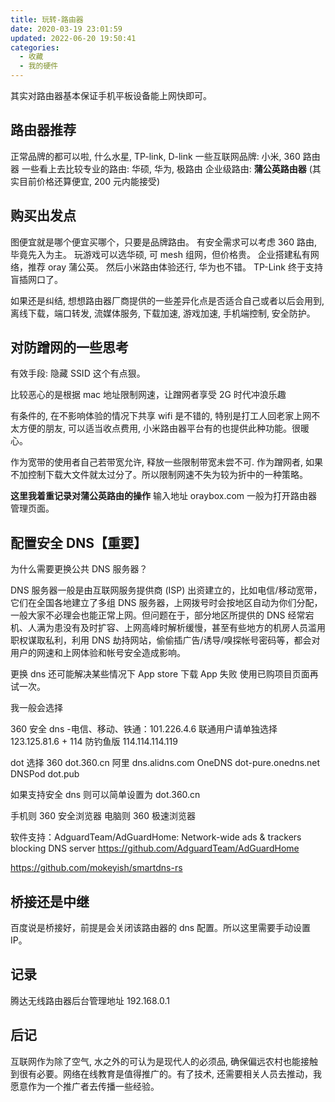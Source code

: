 ```yaml
---
title: 玩转-路由器
date: 2020-03-19 23:01:59
updated: 2022-06-20 19:50:41
categories:
  - 收藏
  - 我的硬件
---
```


其实对路由器基本保证手机平板设备能上网快即可。

## 路由器推荐

正常品牌的都可以啦, 什么水星, TP-link, D-link
一些互联网品牌: 小米, 360 路由器
一些看上去比较专业的路由: 华硕, 华为, 极路由
企业级路由: **蒲公英路由器** (其实目前价格还算便宜, 200 元内能接受)

## 购买出发点

图便宜就是哪个便宜买哪个，只要是品牌路由。
有安全需求可以考虑 360 路由, 毕竟先入为主。
玩游戏可以选华硕, 可 mesh 组网，但价格贵。
企业搭建私有网络，推荐 oray 蒲公英。
然后小米路由体验还行, 华为也不错。
TP-Link 终于支持盲插网口了。

如果还是纠结, 想想路由器厂商提供的一些差异化点是否适合自己或者以后会用到, 离线下载，端口转发, 流媒体服务, 下载加速, 游戏加速, 手机端控制, 安全防护。

## 对防蹭网的一些思考

有效手段: 隐藏 SSID 这个有点狠。

比较恶心的是根据 mac 地址限制网速，让蹭网者享受 2G 时代冲浪乐趣

有条件的, 在不影响体验的情况下共享 wifi 是不错的, 特别是打工人回老家上网不太方便的朋友, 可以适当收点费用, 小米路由器平台有的也提供此种功能。很暖心。

作为宽带的使用者自己若带宽允许, 释放一些限制带宽未尝不可. 作为蹭网者, 如果不加控制下载大文件就太过分了。所以限制网速不失为较为折中的一种策略。

**这里我着重记录对蒲公英路由的操作**
输入地址 oraybox.com 一般为打开路由器管理页面。

## 配置安全 DNS【重要】

为什么需要更换公共 DNS 服务器？

DNS 服务器一般是由互联网服务提供商 (ISP) 出资建立的，比如电信/移动宽带，它们在全国各地建立了多组 DNS 服务器，上网拨号时会按地区自动为你们分配，一般大家不必理会也能正常上网。但问题在于，部分地区所提供的 DNS 经常宕机、人满为患没有及时扩容、上网高峰时解析缓慢，甚至有些地方的机房人员滥用职权谋取私利，利用 DNS 劫持网站，偷偷插广告/诱导/嗅探帐号密码等，都会对用户的网速和上网体验和帐号安全造成影响。

更换 dns 还可能解决某些情况下 App store 下载 App 失败 使用已购项目页面再试一次。

我一般会选择

360 安全 dns -电信、移动、铁通：101.226.4.6  联通用户请单独选择 123.125.81.6
+
114 防钓鱼版 114.114.114.119

dot 选择
360 dot.360.cn
阿里 dns.alidns.com
OneDNS dot-pure.onedns.net
DNSPod dot.pub

如果支持安全 dns 则可以简单设置为 dot.360.cn

手机则 360 安全浏览器
电脑则 360 极速浏览器

软件支持：AdguardTeam/AdGuardHome: Network-wide ads & trackers blocking DNS server
https://github.com/AdguardTeam/AdGuardHome

https://github.com/mokeyish/smartdns-rs

## 桥接还是中继

百度说是桥接好，前提是会关闭该路由器的 dns 配置。所以这里需要手动设置 IP。

## 记录

腾达无线路由器后台管理地址 192.168.0.1

## 后记

互联网作为除了空气, 水之外的可认为是现代人的必须品, 确保偏远农村也能接触到很有必要。网络在线教育是值得推广的。有了技术, 还需要相关人员去推动，我愿意作为一个推广者去传播一些经验。
